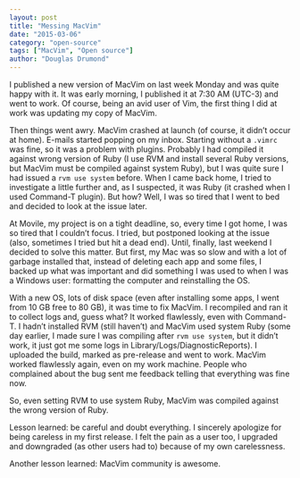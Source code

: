 ```yaml
---
layout: post
title: "Messing MacVim"
date: "2015-03-06"
category: "open-source"
tags: ["MacVim", "Open source"]
author: "Douglas Drumond"
---
```


I published a new version of MacVim on last week Monday and was quite happy
with it. It was early morning, I published it at 7:30 AM (UTC-3) and went to
work. Of course, being an avid user of Vim, the first thing I did at work was
updating my copy of MacVim.

Then things went awry. MacVim crashed at launch (of course, it didn’t occur at
home). E-mails started popping on my inbox. Starting without a `.vimrc` was
fine, so it was a problem with plugins.  Probably I had compiled it against
wrong version of Ruby (I use RVM and install several Ruby versions, but MacVim
must be compiled against system Ruby), but I was quite sure I had issued a `rvm
use system` before. When I came back home, I tried to investigate a little
further and, as I suspected, it was Ruby (it crashed when I used Command-T
plugin). But how? Well, I was so tired that I went to bed and decided to look
at the issue later.

At Movile, my project is on a tight deadline, so, every time I got home, I was
so tired that I couldn’t focus. I tried, but postponed looking at the issue
(also, sometimes I tried but hit a dead end). Until, finally, last weekend
I decided to solve this matter. But first, my Mac was so slow and with a lot of
garbage installed that, instead of deleting each app and some files, I backed
up what was important and did something I was used to when I was a Windows
user: formatting the computer and reinstalling the OS. 

With a new OS, lots of disk space (even after installing some apps, I went from 10
 GB free to 80 GB), it was time to fix MacVim. I recompiled and ran it to
 collect logs and, guess what? It worked flawlessly, even with Command-T.
 I hadn’t installed RVM (still haven’t) and MacVim used system Ruby (some day
 earlier, I made sure I was compiling after `rvm use system`, but it didn’t
 work, it just got me some logs in Library/Logs/DiagnosticReports). I uploaded
 the build, marked as pre-release and went to work. MacVim worked flawlessly
 again, even on my work machine. People who complained about the bug sent me
 feedback telling that everything was fine now.

 So, even setting RVM to use system Ruby, MacVim was compiled against the wrong
 version of Ruby.

 Lesson learned: be careful and doubt everything. I sincerely apologize for
 being careless in my first release. I felt the pain as a user too, I upgraded
 and downgraded (as other users had to) because of my own carelessness.

 Another lesson learned: MacVim community is awesome.

